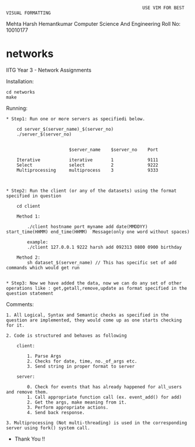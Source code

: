                                                         USE VIM FOR BEST VISUAL FORMATTING


Mehta Harsh Hemantkumar
Computer Science And Engineering
Roll No:  10010177


networks
========

IITG Year 3 - Network Assignments

Installation:

    cd networks
    make

Running:

    * Step1: Run one or more servers as specifiedi below.

        cd server_$(server_name)_$(server_no)
        ./server_$(server_no)


                            $server_name    $server_no    Port 
    
        Iterative           iterative       1             9111
        Select              select          2             9222
        Multiprocessing     multiprocess    3             9333

    

    * Step2: Run the client (or any of the datasets) using the format specified in question
    
        cd client
        
        Method 1:

            ./client hostname port myname add date(MMDDYY) start_time(HHMM) end_time(HHMM)  Message(only one word without spaces)
        
            example:
            ./client 127.0.0.1 9222 harsh add 092313 0800 0900 birthday
        
        Method 2:
            sh dataset_$(server_name) // This has specific set of add commands which would get run 


    * Step3: Now we have added the data, now we can do any set of other operations like : get,getall,remove,update as format specified in the question statement


Comments:

    1. All Logical, Syntax and Semantic checks as specified in the question are implemented, they would come up as one starts checking for it.
    
    2. Code is structured and behaves as following

        client: 

            1. Parse Args
            2. Checks for date, time, no._of_args etc.
            3. Send string in proper format to server

        server:

            0. Check for events that has already happened for all_users and remove them.
            1. Call appropriate function call (ex. event_add() for add)
            2. Get the args, make meaning from it.
            3. Perform appropriate actions.
            4. Send back response.

    3. Multiprocessing (Not multi-threading) is used in the corresponding server using fork() system call. 


- Thank You !! 

